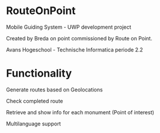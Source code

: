 # RouteOnPoint
Mobile Guiding System - UWP development project

Created by Breda on point commissioned by Route on Point.

Avans Hogeschool - Technische Informatica periode 2.2

# Functionality
Generate routes based on Geolocations

Check completed route

Retrieve and show info for each monument (Point of interest)

Multilanguage support
